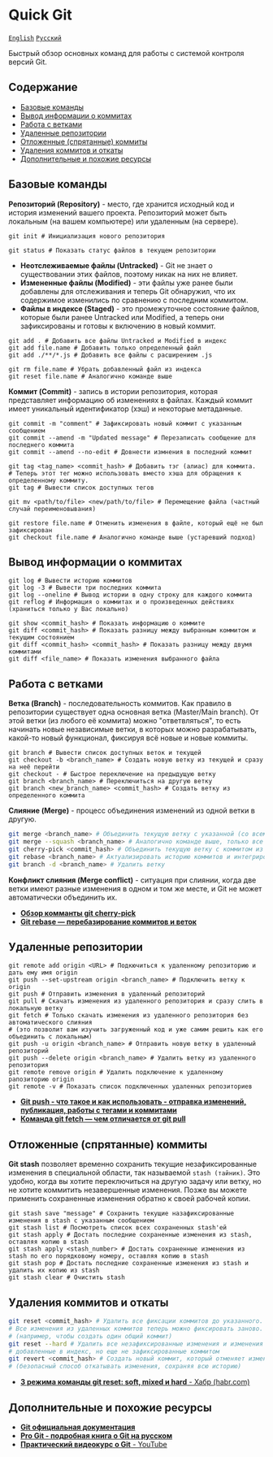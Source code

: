 # Quick Git

[`English`](./README.md) [`Русский`](./README_RUS.md)

Быстрый обзор основных команд для работы с системой контроля версий Git.

## Содержание

  - [Базовые команды](#базовые-команды)
  - [Вывод информации о коммитах](#вывод-информации-о-коммитах)
  - [Работа с ветками](#работа-с-ветками)
  - [Удаленные репозитории](#удаленные-репозитории)
  - [Отложенные (спрятанные) коммиты](#отложенные-спрятанные-коммиты)
  - [Удаления коммитов и откаты](#удаления-коммитов-и-откаты)
  - [Дополнительные и похожие ресурсы](#дополнительные-и-похожие-ресурсы)

## Базовые команды

**Репозиторий (Repository)** - место, где хранится исходный код и история изменений вашего проекта. Репозиторий может быть локальным (на вашем компьютере) или удаленным (на сервере).

```shell
git init # Инициализация нового репозитория
```

```shell
git status # Показать статус файлов в текущем репозитории
```

-   **Неотслеживаемые файлы (Untracked)** - Git не знает о существовании этих файлов, поэтому никак на них не влияет.
-   **Измененные файлы (Modified)** - эти файлы уже ранее были добавлены для отслеживания и теперь Git обнаружил, что их содержимое изменились по сравнению с последним коммитом.
-   **Файлы в индексе (Staged)** - это промежуточное состояние файлов, которые были ранее Untracked или Modified, а теперь они зафиксированы и готовы к включению в новый коммит.

```shell
git add . # Добавить все файлы Untracked и Modified в индекс
git add file.name # Добавить только определенный файл
git add ./**/*.js # Добавить все файлы с расширением .js
```

```shell
git rm file.name # Убрать добавленный файл из индекса
git reset file.name # Аналогично команде выше
```

**Коммит (Commit)** - запись в истории репозитория, которая представляет информацию об изменениях в файлах. Каждый коммит имеет уникальный идентификатор (хэш) и некоторые метаданные.

```shell
git commit -m "comment" # Зафиксировать новый коммит с указанным сообщением
git commit --amend -m "Updated message" # Перезаписать сообщение для последнего коммита
git commit --amend --no-edit # Довнести измнения в последний коммит
```

```shell
git tag <tag_name> <commit_hash> # Добавить тэг (алиас) для коммита.
# Теперь этот тег можно использовать вместо хэша для обращения к определенному коммиту.
git tag # Вывести список доступных тегов
```

```shell
git mv <path/to/file> <new/path/to/file> # Перемещение файла (частный случай переименовывания)
```

```shell
git restore file.name # Отменить изменения в файле, который ещё не был зафиксирован
git checkout file.name # Аналогично команде выше (устаревший подход)
```

## Вывод информации о коммитах

```shell
git log # Вывести историю коммитов
git log -3 # Вывести три последних коммита
git log --oneline # Вывод истории в одну строку для каждого коммита
git reflog # Информация о коммитах и о произведенных действиях (храниться только у Вас локально)
```

```shell
git show <commit_hash> # Показать информацию о коммите
git diff <commit_hash> # Показать разницу между выбранным коммитом и текущим состоянием
git diff <commit_hash> <commit_hash> # Показать разницу между двумя коммитами
git diff <file_name> # Показать изменения выбранного файла
```

## Работа с ветками

**Ветка (Branch)** - последовательность коммитов. Как правило в репозитории существует одна основная ветка (Master/Main branch). От этой ветки (из любого её коммита) можно "ответвляться", то есть начинать новые независимые ветки, в которых можно разрабатывать, какой-то новый функционал, фиксируя всё новые и новые коммиты.

```shell
git branch # Вывести список доступных веток и текущей
git checkout -b <branch_name> # Создать новую ветку из текущей и сразу на неё перейти
git checkout - # Быстрое переключение на предыдущую ветку
git branch <branch_name> # Переключиться на другую ветку
git branch <new_branch_name> <commit_hash> # Создать ветку из определенного коммита
```

**Слияние (Merge)** - процесс объединения изменений из одной ветки в другую.

```bash
git merge <branch_name> # Объединить текущую ветку с указанной (со всеми её коммитами)
git merge --squash <branch_name> # Аналогично команде выше, только все коммиты будут слиты в один итоговый
git cherry-pick <commit_hash> # Объединить текущую ветку с коммитом из другой ветки
git rebase <branch_name> # Актуализировать историю коммитов и интегрировать изменения из указанной ветки
git branch -d <branch_name> # Удалить ветку
```

**Конфликт слияния (Merge conflict)** - ситуация при слиянии, когда две ветки имеют разные изменения в одном и том же месте, и Git не может автоматически объединить их.

-   [**Обзор комманты git cherry-pick**](https://www.atlassian.com/ru/git/tutorials/cherry-pick)
-   [**Git rebase — перебазирование коммитов и веток**](https://selectel.ru/blog/tutorials/how-to-rebase-commits-and-branches/)

## Удаленные репозитории

```shell
git remote add origin <URL> # Подкючиться к удаленному репозиторию и дать ему имя origin
git push --set-upstream origin <branch_name> # Подключить ветку к origin
git push # Отправить изменения в удаленный репозиторий
git pull # Скачать изменения из удаленного репозитория и сразу слить в локальную ветку
git fetch # Только скачать изменения из удаленного репозитория без автоматического слияния
# (это позволит вам изучить загруженный код и уже самим решить как его объединить с локальным)
git push -u origin <branch_name> # Отправить новую ветку в удаленный репозиторий
git push --delete origin <branch_name> # Удалить ветку из удаленного репозитория
git remote remove origin # Удалить подключение к удаленному рапозиторию origin
git remote -v # Показать список подключенных удаленных репозиториев
```

-   [**Git push - что такое и как использовать - отправка изменений, публикация, работы с тегами и коммитами**](https://selectel.ru/blog/tutorials/what-is-git-push-and-how-to-use-it/)
-   [**Команда git fetch — чем отличается от git pull**](https://selectel.ru/blog/tutorials/git-fetch-command-how-is-it-different-from-git-pull/)

## Отложенные (спрятанные) коммиты

**Git stash** позволяет временно сохранить текущие незафиксированные изменения в специальной области, так называемой `stash (тайник)`. Это удобно, когда вы хотите переключиться на другую задачу или ветку, но не хотите коммитить незавершенные изменения. Позже вы можете применить сохраненные изменения обратно к своей рабочей копии.

```shell
git stash save "message" # Сохранить текущие назафиксированные изменения в stash с указанным сообщением
git stash list # Посмотреть список всех сохраненных stash'ей
git stash apply # Достать последние сохраненные изменения из stash, оставляя копию в stash
git stash apply <stash_number> # Достать сохраненные изменения из stash по его порядковому номеру, оставляя копию в stash
git stash pop # Достать последние сохраненные изменения из stash и удалить их копию из stash
git stash clear # Очистить stash
```

## Удаления коммитов и откаты

```bash
git reset <commit_hash> # Удалить все фиксации коммитов до указанного.
# Все изменения из удаленных коммитов теперь можно фиксировать заново.
# (например, чтобы создать один общий коммит)
git reset --hard # Удалить все незафиксированные изменения и изменения
# добавленные в индекс, но еще не зафиксированные коммитом
git revert <commit_hash> # Создать новый коммит, который отменяет изменения сделанные в указанном коммите
# (безопасный способ откатывать изменения, сохраняя всю историю)
```

-   [**3 режима команды git reset: soft, mixed и hard** - Хабр (habr.com)](https://habr.com/ru/articles/203282/)

## Дополнительные и похожие ресурсы

-   [**Git официальная документация**](https://git-scm.com/docs)
-   [**Pro Git - подробная книга о Git на русском**](https://git-scm.com/book/ru/v2)
-   [**Практический видеокурс о Git** - YouTube](https://youtu.be/SEvR78OhGtw)
